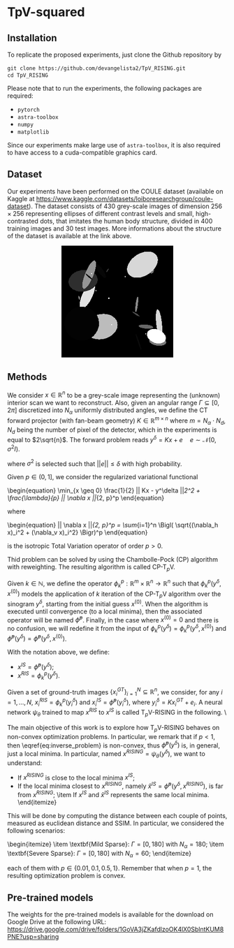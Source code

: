 # TpV-squared

## Installation
To replicate the proposed experiments, just clone the Github repository by

```
git clone https://github.com/devangelista2/TpV_RISING.git
cd TpV_RISING
```

Please note that to run the experiments, the following packages are required:
- `pytorch`
- `astra-toolbox`
- `numpy`
- `matplotlib`

Since our experiments make large use of `astra-toolbox`, it is also required to have access to a cuda-compatible graphics card. 

## Dataset
Our experiments have been performed on the COULE dataset (available on Kaggle at https://www.kaggle.com/datasets/loiboresearchgroup/coule-dataset). The dataset consists of 430 grey-scale images of dimension $256 \times 256$ representing ellipses of different contrast levels and small, high-contrasted dots, that imitates the human body structure, divided in 400 training images and 30 test images. More informations about the structure of the dataset is available at the link above.

<p align="center">
<img src="./data/COULE/test/gt/0.png">
</p>

## Methods
We consider $x \in \mathbb{R}^n$ to be a grey-scale image representing the (unknown) interior scan we want to reconstruct. Also, given an angular range $\Gamma \subseteq [0, 2\pi]$ discretized into $N_\alpha$ uniformly distributed angles, we define the CT forward projector (with fan-beam geometry) $K \in \mathbb{R}^{m \times n}$ where $m = N_\alpha \cdot N_d$, $N_d$ being the number of pixel of the detector, which in the experiments is equal to $2\sqrt{n}$. The forward problem reads $` y^\delta = Kx + e \quad e \sim \mathcal{N}(0,\sigma^2I). `$

where $\sigma^2$ is selected such that $||e|| \leq \delta$ with high probability. 

Given $p \in (0, 1]$, we consider the regularized variational functional

\begin{equation}
    \min_{x \geq 0} \frac{1}{2} || Kx - y^\delta ||_2^2 + \frac{\lambda}{p} || \nabla x ||_{2, p}^p
\end{equation}

where 

\begin{equation}
    || \nabla x ||_{2, p}^p = \sum_{i=1}^n \Bigl( \sqrt{(\nabla_h x)_i^2 + (\nabla_v x)_i^2} \Bigr)^p
\end{equation}

is the isotropic Total Variation operator of order $p>0$.

Thid problem can be solved by using the Chambolle-Pock (CP) algorithm with reweighting. The resulting algorithm is called CP-T$_p$V.

Given $k \in \mathbb{N}$, we define the operator $\phi_k^p: \mathbb{R}^m \times \mathbb{R}^n \to \mathbb{R}^n$ such that $\phi_k^p(y^\delta, x^{(0)})$ models the application of $k$ iteration of the CP-T$_p$V algorithm over the sinogram $y^\delta$, starting from the initial guess $x^{(0)}$. When the algorithm is executed until convergence (to a local minima), then the associated operator will be named $\hat{\phi}^p$. Finally, in the case where $x^{(0)} = 0$ and there is no confusion, we will redefine it from the input of $\phi_k^p(y^\delta) = \phi_k^p(y^\delta, x^{(0)})$ and $\hat{\phi}^p(y^\delta) = \hat{\phi}^p(y^\delta, x^{(0)})$. 

With the notation above, we define:

- $x^{IS} = \hat{\phi}^p(y^\delta)$;
- $x^{RIS} = \phi_k^p(y^\delta)$.

Given a set of ground-truth images $\{ x_i^{GT} \}_{i=1}^N \subseteq \mathbb{R}^n$, we consider, for any $i = 1, \dots, N$, $x^{RIS}_i = \phi_k^p(y^\delta_i)$ and $x^{IS}_i = \hat{\phi}^p(y^\delta_i)$, where $y^\delta_i = Kx^{GT}_i + e_i$. A neural network $\psi_\theta$ trained to map $x^{RIS}$ to $x^{IS}$ is called T$_p$V-RISING in the following. \\

The main objective of this work is to explore how T$_p$V-RISING behaves on non-convex optimization problems. In particular, we remark that if $p<1$, then \eqref{eq:inverse_problem} is non-convex, thus $\hat{\phi}^p(y^\delta)$ is, in general, just a local minima. In particular, named $x^{RISING} = \psi_\theta(y^\delta)$, we want to understand:

- If $x^{RISING}$ is close to the local minima $x^{IS}$;
- If the local minima closest to $x^{RISING}$, namely $\hat{x}^{IS} = \hat{\phi}^p(y^\delta, x^{RISING})$, is far from $x^{RISING}$;
    \item If $x^{IS}$ and $\hat{x}^{IS}$ represents the same local minima.
\end{itemize}

This will be done by computing the distance between each couple of points, measured as euclidean distance and SSIM. In particular, we considered the following scenarios:

\begin{itemize}
    \item \textbf{Mild Sparse}: $\Gamma = [0, 180]$ with $N_\alpha = 180$;
    \item \textbf{Severe Sparse}:  $\Gamma = [0, 180]$ with $N_\alpha = 60$;
\end{itemize}

each of them with $p \in \{ 0.01, 0.1, 0.5, 1 \}$. Remember that when $p=1$, the resulting optimization problem is convex.

## Pre-trained models
The weights for the pre-trained models is available for the download on Google Drive at the following URL: https://drive.google.com/drive/folders/1GoVA3jZKafdlzoOK4lX0SblntKUM8PNE?usp=sharing
